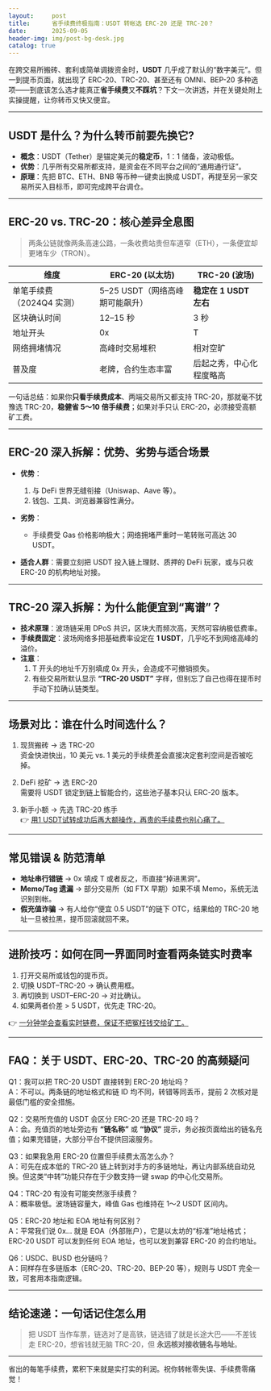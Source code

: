 ```yaml
---
layout:     post
title:      省手续费终极指南：USDT 转帐选 ERC-20 还是 TRC-20？
date:       2025-09-05
header-img: img/post-bg-desk.jpg
catalog: true
---
```


在跨交易所搬砖、套利或简单调拨资金时，**USDT** 几乎成了默认的“数字美元”。但一到提币页面，就出现了 ERC-20、TRC-20、甚至还有 OMNI、BEP-20 多种选项——到底该怎么选才能真正**省手续费**又**不踩坑**？下文一次讲透，并在关键处附上实操提醒，让你转币又快又便宜。

---

## USDT 是什么？为什么转币前要先换它?

- **概念**：USDT（Tether）是锚定美元的**稳定币**，1︰1 储备，波动极低。  
- **优势**：几乎所有交易所都支持，是资金在不同平台之间的“通用通行证”。  
- **原理**：先把 BTC、ETH、BNB 等币种一键卖出换成 USDT，再提至另一家交易所买入目标币，即可完成跨平台调仓。

---

## ERC-20 vs. TRC-20：核心差异全息图

> 两条公链就像两条高速公路，一条收费站贵但车道窄（ETH），一条便宜却更堵车少（TRON）。

| 维度 | ERC-20 (以太坊) | TRC-20 (波场) |
|---|---|---|
| 单笔手续费（2024Q4 实测） | 5–25 USDT（网络高峰期可能飙升） | **稳定在 1 USDT 左右** |
| 区块确认时间 | 12–15 秒 | 3 秒 |
| 地址开头 | 0x | T |
| 网络拥堵情况 | 高峰时交易堆积 | 相对空旷 |
| 普及度 | 老牌，合约生态丰富 | 后起之秀，中心化程度略高 |

一句话总结：如果你**只看手续费成本**、两端交易所又都支持 TRC-20，那就毫不犹豫选 TRC-20，**稳健省 5～10 倍手续费**；如果对手只认 ERC-20，必须接受高额矿工费。

---

## ERC-20 深入拆解：优势、劣势与适合场景

- **优势**：  
  1. 与 DeFi 世界无缝衔接（Uniswap、Aave 等）。  
  2. 钱包、工具、浏览器兼容性满分。

- **劣势**：  
  - 手续费受 Gas 价格影响极大；网络拥堵严重时一笔转账可高达 30 USDT。

- **适合人群**：需要立刻把 USDT 投入链上理财、质押的 DeFi 玩家，或与只收 ERC-20 的机构地址对接。

---

## TRC-20 深入拆解：为什么能便宜到“离谱”？

- **技术原理**：波场链采用 DPoS 共识，区块大而频次高，天然可容纳极低费率。  
- **手续费固定**：波场网络多把基础费率设定在 **1 USDT**，几乎吃不到网络高峰的溢价。  
- **注意**：  
  1. T 开头的地址千万别填成 0x 开头，会造成不可撤销损失。  
  2. 有些交易所默认显示 **“TRC-20 USDT”** 字样，但别忘了自己也得在提币时手动下拉确认链类型。

---

## 场景对比：谁在什么时间选什么？

1. 现货搬砖 → 选 TRC-20  
   资金快进快出，10 美元 vs. 1 美元的手续费差会直接决定套利空间是否被吃掉。

2. DeFi 挖矿 → 选 ERC-20  
   需要将 USDT 锁定到链上智能合约，这些池子基本只认 ERC-20 版本。

3. 新手小额 → 先选 TRC-20 练手  
   👉 [用1 USDT试转成功后再大额操作，再贵的手续费也别心痛了。](https://okxdog.com/)  

---

## 常见错误 & 防范清单

- **地址串行错链** → 0x 填成 T 或者反之，币直接“掉进黑洞”。  
- **Memo/Tag 遗漏** → 部分交易所（如 FTX 早期）如果不填 Memo，系统无法识别到帐。  
- **假充值诈骗** → 有人给你“便宜 0.5 USDT”的链下 OTC，结果给的 TRC-20 地址一旦被拉黑，提币回滚就回不来。

---

## 进阶技巧：如何在同一界面同时查看两条链实时费率

1. 打开交易所或钱包的提币页。  
2. 切换 USDT–TRC-20 → 确认费用框。  
3. 再切换到 USDT–ERC-20 → 对比确认。  
4. 如果两者价差 > 5 USDT，优先走 TRC-20。  

👉 [一分钟学会查看实时链费，保证不把冤枉钱交给矿工。](https://okxdog.com/)  

---

## FAQ：关于 USDT、ERC-20、TRC-20 的高频疑问

Q1：我可以把 TRC-20 USDT 直接转到 ERC-20 地址吗？  
A：不可以。两条链的地址格式和链 ID 均不同，转错等同丢币，提前 2 次核对是最低门槛的安全措施。

Q2：交易所充值的 USDT 会区分 ERC-20 还是 TRC-20 吗？  
A：会。充值页的地址旁边有 **“链名称”** 或 **“协议”** 提示，务必按页面给出的链名充值；如果充错链，大部分平台不提供回滚服务。

Q3：如果我急用 ERC-20 位置但手续费太高怎么办？  
A：可先在成本低的 TRC-20 链上转到对手方的多链地址，再让内部系统自动兑换。但这类“中转”功能只存在于少数支持一键 swap 的中心化交易所。

Q4：TRC-20 有没有可能突然涨手续费？  
A：概率极低。波场链容量大，峰值 Gas 也维持在 1～2 USDT 区间内。

Q5：ERC-20 地址和 EOA 地址有何区别？  
A：平常我们说 0x… 就是 EOA（外部账户），它是以太坊的“标准”地址格式；ERC-20 USDT 可以发到任何 EOA 地址，也可以发到兼容 ERC-20 的合约地址。

Q6：USDC、BUSD 也分链吗？  
A：同样存在多链版本（ERC-20、TRC-20、BEP-20 等），规则与 USDT 完全一致，可套用本指南逻辑。

---

## 结论速递：一句话记住怎么用

> 把 USDT 当作车票，链选对了是高铁，链选错了就是长途大巴——不差钱走 ERC-20，想省钱就无脑 TRC-20，但 **永远核对接收链名与地址**。

---

省出的每笔手续费，累积下来就是实打实的利润。祝你转帐零失误、手续费零痛觉！